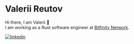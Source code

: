 # Valerii Reutov

Hi there, I am Valerii 👋\
I am working as a Rust software engineer at [Bitfinity Network](https://github.com/bitfinity-network).

[![linkedin](https://img.shields.io/badge/LinkedIn-0077B5?style=for-the-badge&logo=linkedin&logoColor=white)](https://www.linkedin.com/in/valerii-reutov-51424a59)
